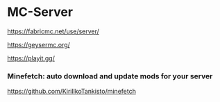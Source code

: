 # MC-Server

https://fabricmc.net/use/server/

https://geysermc.org/

https://playit.gg/


### Minefetch: auto download and update mods for your server

https://github.com/KirillkoTankisto/minefetch
